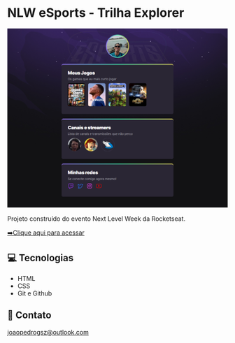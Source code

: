 # NLW eSports - Trilha Explorer

![preview](./.github/johngsz.github.io_NLW-ESPORTS-EXPLORER_.png)

Projeto construído do evento Next Level Week da Rocketseat.

[➡️Clique aqui para acessar](https://Johngsz.github.io/NLW-ESPORTS-EXPLORER)

## 💻 Tecnologias 

- HTML
- CSS
- Git e Github

## 📩 Contato

joaopedrogsz@outlook.com